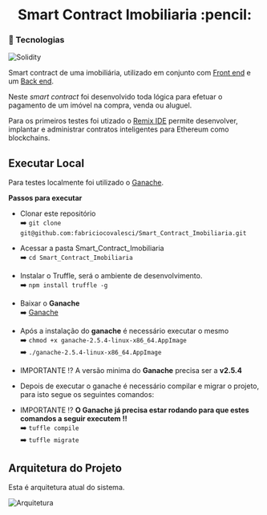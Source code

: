 
<h1 align="center"> 
   Smart Contract Imobiliaria :pencil:
</h1>


 ### :link: Tecnologias

![Solidity](https://img.shields.io/badge/Solidity-v0.4.25-blue) 


Smart contract de uma imobiliária, utilizado em conjunto com [Front end](https://github.com/fabriciocovalesci/Imobiliaria-frontend-Svelte) e um [Back end](https://github.com/fabriciocovalesci/API_Imobiliaria).

Neste *smart contract* foi desenvolvido toda lógica para efetuar o pagamento de um imóvel na compra, venda ou aluguel.

Para os primeiros testes foi utizado o [Remix IDE](https://remix.ethereum.org/) permite desenvolver, implantar e administrar contratos inteligentes para Ethereum como blockchains.


## Executar Local

Para testes localmente foi utilizado o [Ganache](https://www.trufflesuite.com/ganache).

**Passos para executar**

- Clonar este repositório <br>
:arrow_right: `git clone git@github.com:fabriciocovalesci/Smart_Contract_Imobiliaria.git` <br>

- Acessar a pasta Smart_Contract_Imobiliaria <br>
:arrow_right: `cd Smart_Contract_Imobiliaria` <br>

- Instalar o Truffle, será o ambiente de desenvolvimento. <br>
:arrow_right:  `npm install truffle -g` <br>

- Baixar o **Ganache** <br>
:arrow_right: [Ganache](https://www.trufflesuite.com/ganache) <br>

- Após a instalação do **ganache** é necessário executar o mesmo <br>
:arrow_right: `chmod +x ganache-2.5.4-linux-x86_64.AppImage` <br>
:arrow_right: `./ganache-2.5.4-linux-x86_64.AppImage` <br>

- IMPORTANTE :interrobang:  A versão minima do **Ganache** precisa ser a **v2.5.4**


- Depois de executar o ganache é necessário compilar e migrar o projeto, para isto segue os seguintes comandos: <br>
- IMPORTANTE :interrobang: **O Ganache já precisa estar rodando para que estes comandos a seguir executem !!** <br>
:arrow_right: `tuffle compile` <br>
:arrow_right: `tuffle migrate` <br>


## Arquitetura do Projeto


Esta é arquitetura atual do sistema.

![Arquitetura](https://user-images.githubusercontent.com/40548641/101282526-829e8580-37b4-11eb-8535-00bd85214344.png)



